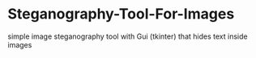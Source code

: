 # Steganography-Tool-For-Images
simple image steganography tool with Gui (tkinter) that hides text inside images 
